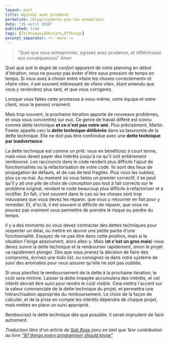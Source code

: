 ```yaml
---
layout: post
title: Agissez avec prudence
permalink: /blog/nignorez-pas-les-anomalies/
date: "25 avril 2018"
published: true
tags: [Technique,Débutant,97Things]
excerpt_separator: <!--more-->
---
```



> "Quoi que vous entrepreniez, agissez avec prudence, et réfléchissez aux conséquences" <i>Anon</i>


Quel que soit le <i>degré de confort apparent</i> de votre planning en début d'itération, vous ne pouvez pas éviter d'être sous pression de temps en temps. Si vous avez à choisir entre «faire les choses correctement» et «faire vite», il est souvent intéressant de «faire vite», étant entendu que vous y reviendrez plus tard, et que vous corrigerez. 

Lorsque vous faites cette promesse à vous-même, votre équipe et votre client, vous le pensez vraiment. 

Mais trop souvent, la prochaine itération apporte de nouveaux problèmes, et vous vous concentrez sur eux. Ce genre de travail différé est connu comme dette technique <strong>et ce n'est pas votre ami</strong>. Plus précisément, Martin Fowler appelle ceci la <strong>dette technique délibérée</strong> dans sa taxonomie de la dette technique. Elle ne doit pas être confondue avec une <strong>dette technique par inadvertance</strong>.


La dette technique est comme un prêt: vous en bénéficiez à court terme, mais vous devez payer des intérêts jusqu'à ce qu'il soit entièrement remboursé. Les raccourcis dans le code rendent plus difficile l'ajout de fonctionnalités ou la refactorisation de votre code. Ils sont des lieux de propagation de défauts, et de cas de test fragiles. Plus vous les oubliez, plus ça va mal. Au moment où vous faites un premier correctif, il se peut qu'il y ait une pile de choix de conception pas tout à fait corrects sur le problème original, rendant le code beaucoup plus difficile à refactoriser et à rectifier. En fait, c'est souvent dans le cas où les choses sont trop mauvaises que vous devez les réparer, que vous y retourner en fait pour y remédier. Et, d'ici là, il est souvent si difficile de réparer, que vous ne pouvez pas vraiment vous permettre de prendre le risque ou perdre du temps.


Il y a des moments où vous devez contracter des dettes techniques pour respecter un délai, ou mettre en œuvre une petite partie d'une fonctionnalité. Essayez de ne pas être dans cette position, mais si la situation l'exige absolument, alors allez-y. Mais (<strong>et c'est un gros mais</strong>) vous devez suivre la dette technique et la rembourser rapidement, sinon le projet va rapidement plonger. Dès que vous prenez la décision de faire des compromis, écrivez une <i>todo list</i>, ou consignez-la dans votre système de suivi des anomalies pour vous assurer qu'elle ne soit pas oubliée.


Si vous planifiez le remboursement de la dette à la prochaine itération, le coût sera minime. Laisser la dette impayée accumulera des intérêts, et cet intérêt devrait être suivi pour rendre le coût visible. Cela mettra l'accent sur la valeur commerciale de la dette technique du projet, et permettra une hiérarchisation appropriée du remboursement. Le choix de la façon de calculer, et de la prise en compte les intérêts dépendra de chaque projet, mais mettez en place un suivi approprié.


Remboursez la dette technique dès que possible. Il serait imprudent de faire autrement.


<p>
  <i>
    Traduction libre d'un article de <a href="http://programmer.97things.oreilly.com/wiki/index.php/Seb_Rose">Seb Rose</a> paru en tant que 1ère contribution au livre <a href="http://programmer.97things.oreilly.com/wiki/index.php/97_Things_Every_Programmer_Should_Know">"97 things every programmer should know"</a>
  </i>
</p>
